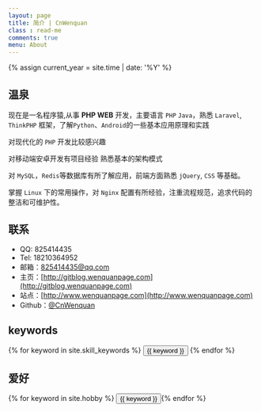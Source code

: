 ```yaml
---
layout: page
title: 简介 | CnWenquan
class : read-me
comments: true
menu: About
---
```

{% assign current_year = site.time | date: '%Y' %}

## 温泉

现在是一名程序猿,从事 **PHP WEB** 开发，主要语言 `PHP` `Java`，熟悉 `Laravel`, `ThinkPHP` 框架，了解`Python`、`Android`的一些基本应用原理和实践

对现代化的 `PHP` 开发比较感兴趣 

对移动端安卓开发有项目经验 熟悉基本的架构模式

对 `MySQL`，`Redis`等数据库有所了解应用，前端方面熟悉 `jQuery`, `CSS` 等基础。

掌握 `Linux` 下的常用操作，对 `Nginx` 配置有所经验，注重流程规范，追求代码的整洁和可维护性。

## 联系

- QQ: 825414435
- Tel: 18210364952
- 邮箱：825414435@qq.com
- 主页：[http://gitblog.wenquanpage.com](http://gitblog.wenquanpage.com)
- 站点：[http://www.wenquanpage.com](http://www.wenquanpage.com)
- Github：[@CnWenquan](https://github.com/CnWenquan)

## keywords
<div class="btn-inline">
{% for keyword in site.skill_keywords %} <button class="btn btn-outline" type="button">{{ keyword }}</button> {% endfor %}
</div>

## 爱好
<div class="btn-inline">
{% for keyword in site.hobby %} <button class="btn btn-outline" type="button">{{ keyword }}</button>{% endfor %}
</div>
